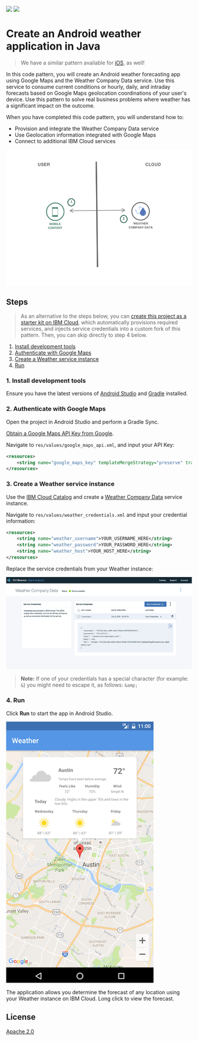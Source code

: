[![](https://img.shields.io/badge/IBM%20Cloud-powered-blue.svg)](https://bluemix.net)
[![](https://img.shields.io/badge/platform-android-lightgrey.svg?style=flat)](https://developer.android.com/index.html)

# Create an Android weather application in Java

> We have a similar pattern available for [iOS](https://github.com/IBM/weather-forecasting-ios), as well!

In this code pattern, you will create an Android weather forecasting app using Google Maps and the Weather Company Data service. Use this service to consume current conditions or hourly, daily, and intraday forecasts based on Google Maps geolocation coordinations of your user's device. Use this pattern to solve real business problems where weather has a significant impact on the outcome.

When you have completed this code pattern, you will understand how to:

* Provision and integrate the Weather Company Data service
* Use Geolocation information integrated with Google Maps
* Connect to additional IBM Cloud services

![](README_Images/architecture.png)

## Steps

> As an alternative to the steps below, you can [create this project as a starter kit on IBM Cloud](https://console.bluemix.net/developer/mobile/create-app?defaultDeploymentToolchain=&defaultLanguage=ANDROID&env_id=ibm%3Ayp%3Aus-south&starterKit=fad1d49e-f7b6-3aff-9b53-14673fca4399&tenantNavMode=true), which automatically provisions required services, and injects service credentials into a custom fork of this pattern. Then, you can skip directly to step 4 below.

1. [Install development tools](#1-install-development-tools)
1. [Authenticate with Google Maps](#2-authenticate-with-google-maps)
1. [Create a Weather service instance](#3-create-a-weather-service-instance)
1. [Run](#4-run)

### 1. Install development tools

Ensure you have the latest versions of [Android Studio](https://developer.android.com/studio/index.html) and [Gradle](https://gradle.org/gradle-download/) installed.

### 2. Authenticate with Google Maps

Open the project in Android Studio and perform a Gradle Sync.

[Obtain a Google Maps API Key from Google](https://developers.google.com/maps/documentation/android-sdk/signup).

Navigate to `res/values/google_maps_api.xml`, and input your API Key:

```xml
<resources>
    <string name="google_maps_key" templateMergeStrategy="preserve" translatable="false">YOUR_KEY_HERE</string>
</resources>
```

### 3. Create a Weather service instance

Use the [IBM Cloud Catalog](https://console.ng.bluemix.net/catalog/) and create a [Weather Company Data](https://console.ng.bluemix.net/catalog/services/weather-company-data/) service instance.

Navigate to `res/values/weather_credentials.xml` and input your credential information:

```xml
<resources>
    <string name="weather_username">YOUR_USERNAME_HERE</string>
    <string name="weather_password">YOUR_PASSWORD_HERE</string>
    <string name="weather_host">YOUR_HOST_HERE</string>
</resources>
```

Replace the service credentials from your Weather instance:

![Service credentials](README_Images/service-credentials.png)

> **Note:** If one of your credentials has a special character (for example: `&`) you might need to escape it, as follows:  `&amp;`

### 4. Run

Click **Run** to start the app in Android Studio.

![Weather App Screenshot](README_Images/weather.png)

The application allows you determine the forecast of any location using your Weather instance on IBM Cloud. Long click to view the forecast.

## License

[Apache 2.0](LICENSE)
